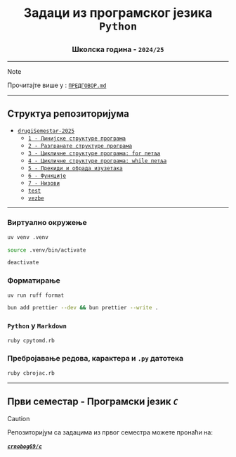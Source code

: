 # <p align="center">Задаци из програмског језика `Python`</p>

### <p align="center">Школска година - `2024/25`</p>

---

> [!NOTE]
> Прочитајте више у : [`ПРЕДГОВОР.md`](ПРЕДГОВОР.md)

---

## Структуа репозиторијума

- [`drugiSemestar-2025`](drugiSemestar-2025/)
    - [`1 - Линијске структуре програма`](drugiSemestar-2025/1_kolokvijum/1_linijske_strukture_programa/)
    - [`2 - Разгранате структуре програма`](drugiSemestar-2025/1_kolokvijum/2_razgranate_strukture_programa/)
    - [`3 - Цикличне структуре програма: for петља`](drugiSemestar-2025/1_kolokvijum/3_ciklicne_strukture_programa_for_petlja/)
    - [`4 - Цикличне структуре програма: while петља`](drugiSemestar-2025/1_kolokvijum/4_ciklicne_strukture_programa_while_petlja/)
    - [`5 - Прекиди и обрада изузетака`](drugiSemestar-2025/1_kolokvijum/5_prekidi_i_obrada_izuzetaka/)
    - [`6 - Функције`](drugiSemestar-2025/1_kolokvijum/6_funkcije/)
    - [`7 - Низови`](drugiSemestar-2025/1_kolokvijum/7_nizovi/)
    - [`test`](drugiSemestar-2025/test/)
    - [`vezbe`](drugiSemestar-2025/vezbe/)

---

### Виртуално окружење

```bash
uv venv .venv
```

```bash
source .venv/bin/activate
```

```bash
deactivate
```

### Форматирање

```bash
uv run ruff format
```

```bash
bun add prettier --dev && bun prettier --write .
```

### `Python` у `Markdown`

```bash
ruby cpytomd.rb
```

### Пребројавање редова, карактера и `.py` датотека

```bash
ruby cbrojac.rb
```

---

## Први семестар - Програмски језик ***`C`***
> [!CAUTION]
> Репозиторијум са задацима из првог семестра можете пронаћи на:
> <br>
> <br>
> [***`crnobog69/c`***](https://github.com/crnobog69/c)